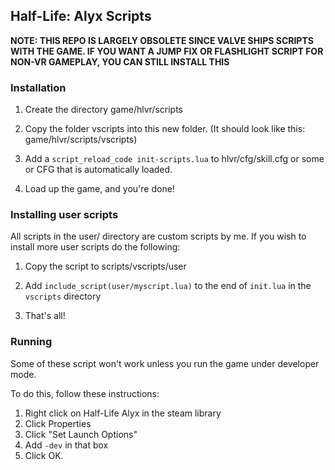## Half-Life: Alyx Scripts

**NOTE: THIS REPO IS LARGELY OBSOLETE SINCE VALVE SHIPS SCRIPTS WITH THE GAME. IF YOU WANT A JUMP FIX OR FLASHLIGHT SCRIPT FOR NON-VR GAMEPLAY, YOU CAN STILL INSTALL THIS**

### Installation

1. Create the directory game/hlvr/scripts

2. Copy the folder vscripts into this new folder. (It should look like this: game/hlvr/scripts/vscripts)

3. Add a `script_reload_code init-scripts.lua` to hlvr/cfg/skill.cfg or some or CFG that is automatically loaded. 

4. Load up the game, and you're done!

### Installing user scripts

All scripts in the user/ directory are custom scripts by me. If you wish to install more user scripts do the following:

1. Copy the script to scripts/vscripts/user 

2. Add `include_script(user/myscript.lua)` to the end of `init.lua` in the `vscripts` directory

3. That's all!

### Running

Some of these script won't work unless you run the game under developer mode.

To do this, follow these instructions:

1. Right click on Half-Life Alyx in the steam library
2. Click Properties
3. Click "Set Launch Options"
4. Add `-dev` in that box
5. Click OK.
